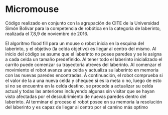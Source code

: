 # Micromouse


Código realizado en conjunto con la agrupación de CITE de la Universidad Simón Bolívar para la competencia de robótica en la categoría de laberinto, realizada el 7,8,9 de noviembre de 2016.

El algoritmo flood fill para un mouse o robot inicia en la esquina del laberinto, y el objetivo (la celda objetivo) es llegar al centro del mismo. Al inicio del código se asume que el laberinto no posee paredes y se le asigna a cada celda un tamaño predefinido. Al tener todo el laberinto inicializado el carrito puede comenzar su trayectoria atreves del laberinto. Al comenzar el movimiento el robot avanza una celda y actualiza su laberinto en memoria con las nuevas paredes encontradas. A continuación, el robot comprueba si el valor de la a una nueva celda y chequee si es la meta o no, luego de esto si no se encuentra en la celda destino, se procede a actualizar su celda actual y todas las anteriores incluyendo algunas sin visitar que se hayan visto afectadas por el descubrimiento de nuevas paredes dentro del laberinto. Al terminar el proceso el robot posee en su memoria la resolución del laberinto y es capaz de llegar al centro por el camino más optimo

